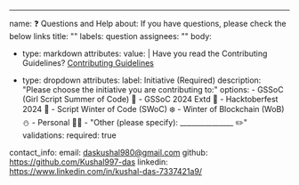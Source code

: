 ---
name: ❓ Questions and Help
about: If you have questions, please check the below links
title: ""
labels: question
assignees: ""
body:
  - type: markdown
    attributes:
      value: |
        Have you read the Contributing Guidelines? [Contributing Guidelines](https://github.com/Kushal997-das/SkillShow/blob/main/CONTRIBUTING.md)

  - type: dropdown
    attributes:
      label: Initiative (Required)
      description: "Please choose the initiative you are contributing to:"
      options:
        - GSSoC (Girl Script Summer of Code) 🌸
        - GSSoC 2024 Extd 🚀
        - Hacktoberfest 2024 🎃
        - Script Winter of Code (SWoC) ❄️
        - Winter of Blockchain (WoB) ⛄
        - Personal 🧑‍💻
        - "Other (please specify): _______________ ✏️"
    validations:
      required: true

contact_info:
  email: daskushal980@gmail.com
  github: https://github.com/Kushal997-das
  linkedin: https://www.linkedin.com/in/kushal-das-7337421a9/
